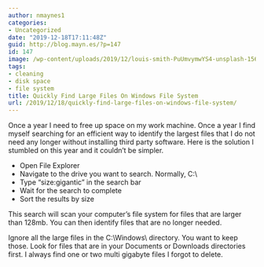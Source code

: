 ```yaml
---
author: nmaynes1
categories:
- Uncategorized
date: "2019-12-18T17:11:48Z"
guid: http://blog.mayn.es/?p=147
id: 147
image: /wp-content/uploads/2019/12/louis-smith-PuUmvymwYS4-unsplash-1568x853.jpg
tags:
- cleaning
- disk space
- file system
title: Quickly Find Large Files On Windows File System
url: /2019/12/18/quickly-find-large-files-on-windows-file-system/
---
```

Once a year I need to free up space on my work machine. Once a year I find myself searching for an efficient way to identify the largest files that I do not need any longer without installing third party software. Here is the solution I stumbled on this year and it couldn&#8217;t be simpler.  


  * Open File Explorer 
  * Navigate to the drive you want to search. Normally, C:\
  * Type &#8220;size:gigantic&#8221; in the search bar
  * Wait for the search to complete
  * Sort the results by size

This search will scan your computer&#8217;s file system for files that are larger than 128mb. You can then identify files that are no longer needed.

Ignore all the large files in the C:\Windows\ directory. You want to keep those. Look for files that are in your Documents or Downloads directories first. I always find one or two multi gigabyte files I forgot to delete.